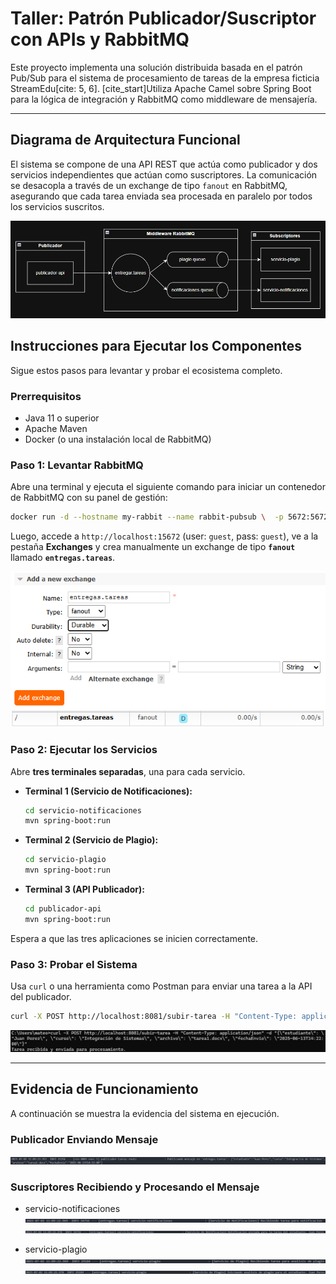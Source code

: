 # Taller: Patrón Publicador/Suscriptor con APIs y RabbitMQ

Este proyecto implementa una solución distribuida basada en el patrón Pub/Sub para el sistema de procesamiento de tareas de la empresa ficticia StreamEdu[cite: 5, 6]. [cite_start]Utiliza Apache Camel sobre Spring Boot para la lógica de integración y RabbitMQ como middleware de mensajería.

---

## Diagrama de Arquitectura Funcional

El sistema se compone de una API REST que actúa como publicador y dos servicios independientes que actúan como suscriptores. La comunicación se desacopla a través de un exchange de tipo `fanout` en RabbitMQ, asegurando que cada tarea enviada sea procesada en paralelo por todos los servicios suscritos.

![](img/diagrama.png)

## Instrucciones para Ejecutar los Componentes

Sigue estos pasos para levantar y probar el ecosistema completo.

### Prerrequisitos
* Java 11 o superior
* Apache Maven
* Docker (o una instalación local de RabbitMQ)

### Paso 1: Levantar RabbitMQ
Abre una terminal y ejecuta el siguiente comando para iniciar un contenedor de RabbitMQ con su panel de gestión:
```bash
docker run -d --hostname my-rabbit --name rabbit-pubsub \  -p 5672:5672 -p 15672:15672 \  rabbitmq:3-management 
```
Luego, accede a `http://localhost:15672` (user: `guest`, pass: `guest`), ve a la pestaña **Exchanges** y crea manualmente un exchange de tipo **`fanout`** llamado **`entregas.tareas`**.

![](img/crear-exchange.png)
![](img/exchange.png)

### Paso 2: Ejecutar los Servicios
Abre **tres terminales separadas**, una para cada servicio.

* **Terminal 1 (Servicio de Notificaciones):**
    ```bash
    cd servicio-notificaciones
    mvn spring-boot:run
    ```

* **Terminal 2 (Servicio de Plagio):**
    ```bash
    cd servicio-plagio
    mvn spring-boot:run
    ```

* **Terminal 3 (API Publicador):**
    ```bash
    cd publicador-api
    mvn spring-boot:run
    ```
Espera a que las tres aplicaciones se inicien correctamente.

### Paso 3: Probar el Sistema
Usa `curl` o una herramienta como Postman para enviar una tarea a la API del publicador.

```bash
curl -X POST http://localhost:8081/subir-tarea -H "Content-Type: application/json" -d "{\"estudiante\": \"Juan Perez\", \"curso\": \"Integración de Sistemas\", \"archivo\": \"tarea1.docx\", \"fechaEnvio\": \"2025-06-13T14:22:00\"}"
```
![](img/curl.png)

---

## Evidencia de Funcionamiento

A continuación se muestra la evidencia del sistema en ejecución.

### Publicador Enviando Mensaje 
![](img/publicador.png)

### Suscriptores Recibiendo y Procesando el Mensaje

*  servicio-notificaciones
![](img/notificaciones-mensaje.png)
![](img/notificaciones-procesamiento.png)

*  servicio-plagio
![](img/plagio-mensaje.png)
![](img/plagio-procesamiento.png)
